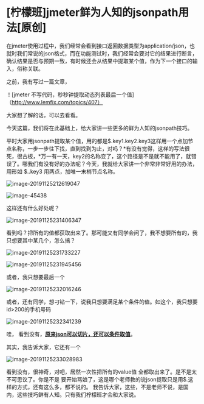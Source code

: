 # [柠檬班]jmeter鲜为人知的jsonpath用法[原创]

在jmeter使用过程中，我们经常会看到接口返回数据类型为application/json，也就时我们常说的json格式，而在功能测试时，我们经常会要对它的结果进行断言，确认结果是否与预期一致，有时候还会从结果中提取某个值，作为下一个接口的输入，俗称关联。

之前，我有写过一篇文章，

！[jmeter 不写代码，秒秒钟提取动态列表最后一个值]（http://www.lemfix.com/topics/407）

大家想了解的话，可以去看看。

今天这篇，我们将在此基础上，给大家讲一些更多的鲜为人知的jsonpath技巧。

平时大家用jsonpath提取某个值，用的都是$.key1.key2.key3这样用一个点加节点名称，一步一步往下找，直到找到为止，对吗？*有没有觉得，这样的写法很死，很古板，*万一有一天，key2的名称变了，这个路径是不是就不能用了，就错误了。哪我们有没有好的办法呢？今天，我就给大家讲一个非常非常好用的办法，用形如 $..key3   用两点，加唯一末梢节点名称。

![image-20191125212619047](image/image-19047.png)

![image-45438](image/image-45438.png)

这样还有什么好处呢？

![image-20191125231406347](image/image-06347.png)

看到吗？把所有的值都获取出来了。那可能又有同学会问了，我不想要所有的，我只想要其中某几个，怎么搞？

![image-20191125231733227](image/image-33227.png)

![image-20191125231945456](image/image-45456.png)

或者，我只想要最后一个

![image-20191125232016246](image/image-16246.png)

或者，还有同学，想刁钻一下，说我只想要满足某个条件的值。如这个，我只想要id>200的手机号码

![image-20191125232341239](image/image-41239.png)

哇， 看到没有，**<u>原来json可以切片，还可以条件取值</u>**。

其实，我告诉大家，它还有一个

![image-20191125233028983](image/image-28983.png)

看到没有，很神奇，对吧，居然一次性把所有的value值 全都取出来了。是不是太不可思议了。你是不是 要开始骂娘了，这是哪个老师教的说json提取只是用$.这样的方式，还有这么多，都不说的。  我告诉大家，这些，不是老师不说，是国内，这些技巧鲜有人知。只有我们柠檬班才会和大家说。
